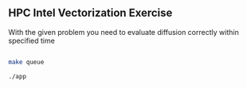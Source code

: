 ## HPC Intel Vectorization Exercise

With the given problem you need to evaluate diffusion correctly within specified time

```bash

make queue

./app

```
